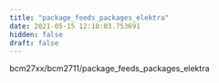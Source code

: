 ```yaml
---
title: "package_feeds_packages_elektra"
date: 2021-05-15 12:10:03.753691
hidden: false
draft: false
---
```


bcm27xx/bcm2711/package_feeds_packages_elektra

